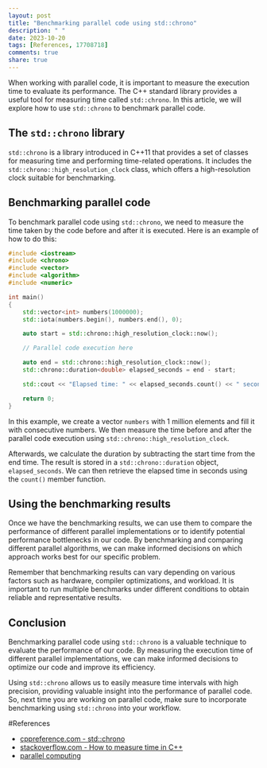 ```yaml
---
layout: post
title: "Benchmarking parallel code using std::chrono"
description: " "
date: 2023-10-20
tags: [References, 17708718]
comments: true
share: true
---
```


When working with parallel code, it is important to measure the execution time to evaluate its performance. The C++ standard library provides a useful tool for measuring time called `std::chrono`. In this article, we will explore how to use `std::chrono` to benchmark parallel code.

## The `std::chrono` library

`std::chrono` is a library introduced in C++11 that provides a set of classes for measuring time and performing time-related operations. It includes the `std::chrono::high_resolution_clock` class, which offers a high-resolution clock suitable for benchmarking.

## Benchmarking parallel code

To benchmark parallel code using `std::chrono`, we need to measure the time taken by the code before and after it is executed. Here is an example of how to do this:

```cpp
#include <iostream>
#include <chrono>
#include <vector>
#include <algorithm>
#include <numeric>

int main()
{
    std::vector<int> numbers(1000000);
    std::iota(numbers.begin(), numbers.end(), 0);

    auto start = std::chrono::high_resolution_clock::now();

    // Parallel code execution here

    auto end = std::chrono::high_resolution_clock::now();
    std::chrono::duration<double> elapsed_seconds = end - start;

    std::cout << "Elapsed time: " << elapsed_seconds.count() << " seconds" << std::endl;

    return 0;
}
```

In this example, we create a vector `numbers` with 1 million elements and fill it with consecutive numbers. We then measure the time before and after the parallel code execution using `std::chrono::high_resolution_clock`.

Afterwards, we calculate the duration by subtracting the start time from the end time. The result is stored in a `std::chrono::duration` object, `elapsed_seconds`. We can then retrieve the elapsed time in seconds using the `count()` member function.

## Using the benchmarking results

Once we have the benchmarking results, we can use them to compare the performance of different parallel implementations or to identify potential performance bottlenecks in our code. By benchmarking and comparing different parallel algorithms, we can make informed decisions on which approach works best for our specific problem.

Remember that benchmarking results can vary depending on various factors such as hardware, compiler optimizations, and workload. It is important to run multiple benchmarks under different conditions to obtain reliable and representative results.

## Conclusion

Benchmarking parallel code using `std::chrono` is a valuable technique to evaluate the performance of our code. By measuring the execution time of different parallel implementations, we can make informed decisions to optimize our code and improve its efficiency.

Using `std::chrono` allows us to easily measure time intervals with high precision, providing valuable insight into the performance of parallel code. So, next time you are working on parallel code, make sure to incorporate benchmarking using `std::chrono` into your workflow. 

#References
- [cppreference.com - std::chrono](https://en.cppreference.com/w/cpp/chrono)
- [stackoverflow.com - How to measure time in C++](https://stackoverflow.com/questions/3220477/how-to-measure-time-in-milliseconds-using-ansi-c/17708718#17708718)
- [parallel computing](https://en.wikipedia.org/wiki/Parallel_computing)